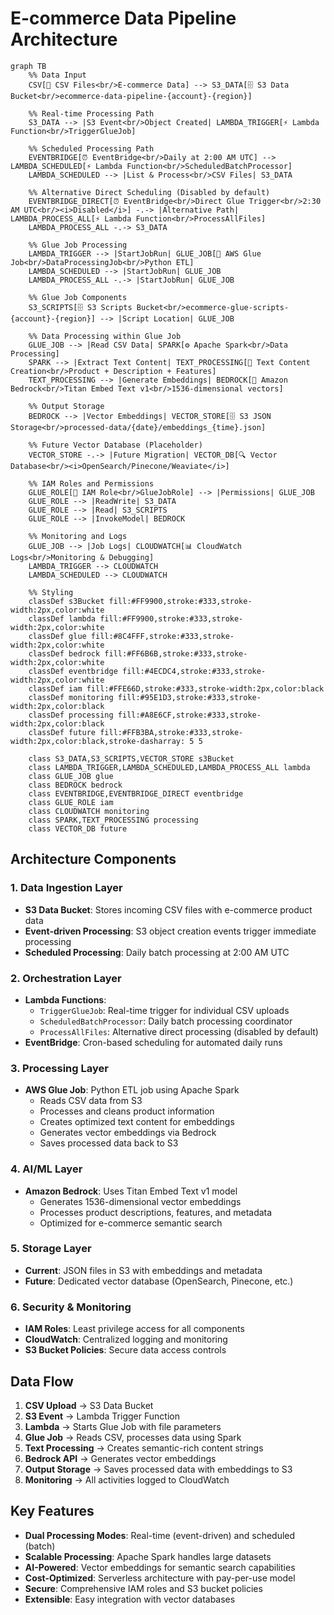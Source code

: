 # E-commerce Data Pipeline Architecture

```mermaid
graph TB
    %% Data Input
    CSV[📄 CSV Files<br/>E-commerce Data] --> S3_DATA[🗄️ S3 Data Bucket<br/>ecommerce-data-pipeline-{account}-{region}]

    %% Real-time Processing Path
    S3_DATA --> |S3 Event<br/>Object Created| LAMBDA_TRIGGER[⚡ Lambda Function<br/>TriggerGlueJob]

    %% Scheduled Processing Path
    EVENTBRIDGE[⏰ EventBridge<br/>Daily at 2:00 AM UTC] --> LAMBDA_SCHEDULED[⚡ Lambda Function<br/>ScheduledBatchProcessor]
    LAMBDA_SCHEDULED --> |List & Process<br/>CSV Files| S3_DATA

    %% Alternative Direct Scheduling (Disabled by default)
    EVENTBRIDGE_DIRECT[⏰ EventBridge<br/>Direct Glue Trigger<br/>2:30 AM UTC<br/><i>Disabled</i>] -.-> |Alternative Path| LAMBDA_PROCESS_ALL[⚡ Lambda Function<br/>ProcessAllFiles]
    LAMBDA_PROCESS_ALL -.-> S3_DATA

    %% Glue Job Processing
    LAMBDA_TRIGGER --> |StartJobRun| GLUE_JOB[🔧 AWS Glue Job<br/>DataProcessingJob<br/>Python ETL]
    LAMBDA_SCHEDULED --> |StartJobRun| GLUE_JOB
    LAMBDA_PROCESS_ALL -.-> |StartJobRun| GLUE_JOB

    %% Glue Job Components
    S3_SCRIPTS[🗄️ S3 Scripts Bucket<br/>ecommerce-glue-scripts-{account}-{region}] --> |Script Location| GLUE_JOB

    %% Data Processing within Glue Job
    GLUE_JOB --> |Read CSV Data| SPARK[⚙️ Apache Spark<br/>Data Processing]
    SPARK --> |Extract Text Content| TEXT_PROCESSING[📝 Text Content Creation<br/>Product + Description + Features]
    TEXT_PROCESSING --> |Generate Embeddings| BEDROCK[🤖 Amazon Bedrock<br/>Titan Embed Text v1<br/>1536-dimensional vectors]

    %% Output Storage
    BEDROCK --> |Vector Embeddings| VECTOR_STORE[🗄️ S3 JSON Storage<br/>processed-data/{date}/embeddings_{time}.json]

    %% Future Vector Database (Placeholder)
    VECTOR_STORE -.-> |Future Migration| VECTOR_DB[🔍 Vector Database<br/><i>OpenSearch/Pinecone/Weaviate</i>]

    %% IAM Roles and Permissions
    GLUE_ROLE[🔐 IAM Role<br/>GlueJobRole] --> |Permissions| GLUE_JOB
    GLUE_ROLE --> |ReadWrite| S3_DATA
    GLUE_ROLE --> |Read| S3_SCRIPTS
    GLUE_ROLE --> |InvokeModel| BEDROCK

    %% Monitoring and Logs
    GLUE_JOB --> |Job Logs| CLOUDWATCH[📊 CloudWatch Logs<br/>Monitoring & Debugging]
    LAMBDA_TRIGGER --> CLOUDWATCH
    LAMBDA_SCHEDULED --> CLOUDWATCH

    %% Styling
    classDef s3Bucket fill:#FF9900,stroke:#333,stroke-width:2px,color:white
    classDef lambda fill:#FF9900,stroke:#333,stroke-width:2px,color:white
    classDef glue fill:#8C4FFF,stroke:#333,stroke-width:2px,color:white
    classDef bedrock fill:#FF6B6B,stroke:#333,stroke-width:2px,color:white
    classDef eventbridge fill:#4ECDC4,stroke:#333,stroke-width:2px,color:white
    classDef iam fill:#FFE66D,stroke:#333,stroke-width:2px,color:black
    classDef monitoring fill:#95E1D3,stroke:#333,stroke-width:2px,color:black
    classDef processing fill:#A8E6CF,stroke:#333,stroke-width:2px,color:black
    classDef future fill:#FFB3BA,stroke:#333,stroke-width:2px,color:black,stroke-dasharray: 5 5

    class S3_DATA,S3_SCRIPTS,VECTOR_STORE s3Bucket
    class LAMBDA_TRIGGER,LAMBDA_SCHEDULED,LAMBDA_PROCESS_ALL lambda
    class GLUE_JOB glue
    class BEDROCK bedrock
    class EVENTBRIDGE,EVENTBRIDGE_DIRECT eventbridge
    class GLUE_ROLE iam
    class CLOUDWATCH monitoring
    class SPARK,TEXT_PROCESSING processing
    class VECTOR_DB future
```

## Architecture Components

### 1. **Data Ingestion Layer**
- **S3 Data Bucket**: Stores incoming CSV files with e-commerce product data
- **Event-driven Processing**: S3 object creation events trigger immediate processing
- **Scheduled Processing**: Daily batch processing at 2:00 AM UTC

### 2. **Orchestration Layer**
- **Lambda Functions**:
  - `TriggerGlueJob`: Real-time trigger for individual CSV uploads
  - `ScheduledBatchProcessor`: Daily batch processing coordinator
  - `ProcessAllFiles`: Alternative direct processing (disabled by default)
- **EventBridge**: Cron-based scheduling for automated daily runs

### 3. **Processing Layer**
- **AWS Glue Job**: Python ETL job using Apache Spark
  - Reads CSV data from S3
  - Processes and cleans product information
  - Creates optimized text content for embeddings
  - Generates vector embeddings via Bedrock
  - Saves processed data back to S3

### 4. **AI/ML Layer**
- **Amazon Bedrock**: Uses Titan Embed Text v1 model
  - Generates 1536-dimensional vector embeddings
  - Processes product descriptions, features, and metadata
  - Optimized for e-commerce semantic search

### 5. **Storage Layer**
- **Current**: JSON files in S3 with embeddings and metadata
- **Future**: Dedicated vector database (OpenSearch, Pinecone, etc.)

### 6. **Security & Monitoring**
- **IAM Roles**: Least privilege access for all components
- **CloudWatch**: Centralized logging and monitoring
- **S3 Bucket Policies**: Secure data access controls

## Data Flow

1. **CSV Upload** → S3 Data Bucket
2. **S3 Event** → Lambda Trigger Function
3. **Lambda** → Starts Glue Job with file parameters
4. **Glue Job** → Reads CSV, processes data using Spark
5. **Text Processing** → Creates semantic-rich content strings
6. **Bedrock API** → Generates vector embeddings
7. **Output Storage** → Saves processed data with embeddings to S3
8. **Monitoring** → All activities logged to CloudWatch

## Key Features

- **Dual Processing Modes**: Real-time (event-driven) and scheduled (batch)
- **Scalable Processing**: Apache Spark handles large datasets
- **AI-Powered**: Vector embeddings for semantic search capabilities
- **Cost-Optimized**: Serverless architecture with pay-per-use model
- **Secure**: Comprehensive IAM roles and S3 bucket policies
- **Extensible**: Easy integration with vector databases